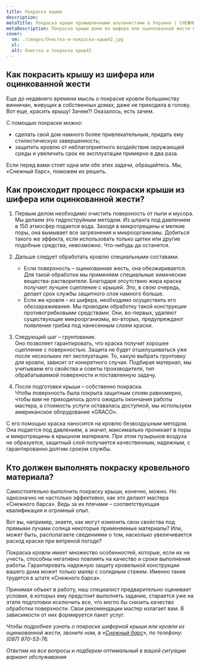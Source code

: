 ```yaml
---
title: Покраска крыши
description: 
metaTitle: Покраска крыши промышленными альпинистами в Украине | СНЕЖНЫЙ БАРС
metaDescription: Покраска крыши дома из шифера или оцинкованной жести промышленными альпинистами в Украине ☎+38 (096)555-30-92 от компании Снежный Барс
cover:
  sm: ./images/Очистка-и-покраска-крыш42.jpg
  xl: 
  alt: Очистка и покраска крыш42
---
```

## Как покрасить крышу из шифера или оцинкованной жести


Еще до недавнего времени мысль о покраске кровли большинству винничан, живущих в собственных домах, даже не приходила в голову. Вот еще, красить крышу! Зачем?! Оказалось, есть зачем.

С помощью покраски можно:

- сделать свой дом намного более привлекательным, придать ему стилистическую завершенность;
- защитить кровлю от неблагоприятного воздействия окружающей среды и увеличить срок ее эксплуатации примерно в два раза.

Если перед вами стоят одна или обе этих задачи, обращайтесь. Мы, «Снежный барс», поможем их решить.

## Как происходит процесс покраски крыши из шифера или оцинкованной жести?

1. Первым делом необходимо очистить поверхность от пыли и мусора.<br/>Мы делаем это гидроструйным методом. Из шланга под давлением в 150 атмосфер подается вода. Заходя в микротрещины и мелкие поры, она вымывает все загрязнения и микроорганизмы. Добиться такого же эффекта, если использовать только щетки или другие подобные средства, невозможно. Что-нибудь да останется.

2. Дальше следует обработать кровлю специальными составами.
   - Если поверхность – оцинкованная жесть, она обезжиривается. Для такой обработки мы применяем специальные химические вещества-растворители. Благодаря отсутствию жира краска получает лучшее сцепление с крышей. Это, в свою очередь, делает срок службы защитного слоя намного больше.
   - Если же кровля – из шифера, необходимо осуществить его обеззараживание. Мы проводим обработку такой конструкции противогрибковыми средствами. Они, во-первых, удаляют существующие микроорганизмы, во-вторых, предупреждают появление грибка под нанесенным слоем краски.

3. Следующий шаг – грунтование.<br/>
Оно позволяет гарантировать, что краска получит хорошее сцепление с поверхностью. Защита не будет отшелушиваться уже после нескольких лет эксплуатации. То, какую выбрать грунтовку для кровли, зависит от конкретного случая. Подбирая материал, мы учитываем его свойства и советы производителя, тип обрабатываемой поверхности и поставленную задачу.

4. После подготовки крыши – собственно покраска.<br/>Чтобы поверхность была покрыта защитным слоем равномерно, чтобы вам не приходилось долго ожидать окончания работы мастера, а стоимость услуги оставалась доступной, мы используем американское оборудование «GRACO».

С его помощью краска наносится на кровлю безвоздушным методом. Она подается под давлением, а значит, максимально проникает в поры и микротрещины в крышном материале. При этом пузырьков воздуха не образуется, защитный слой получается качественным, надежным, с гарантированно долгим сроком службы.

## Кто должен выполнять покраску кровельного материала?

Самостоятельно выполнить покраску крыши, конечно, можно. Но однозначно не настолько эффективно, как это делают мастера «Снежного барса». Ведь за их плечами – соответствующая квалификация и огромный опыт.

Вот вы, например, знаете, как могут изменить свои свойства под прямыми лучами солнца некоторые применяемые материалы? Или, может быть, располагаете сведениями о том, насколько увеличивается расход краски при ветреной погоде?

Покраска кровли имеет множество особенностей, которые, если их не учесть, способны негативно повлиять на качество и сроки выполнения работы. Гарантировать надежную защиту кровельной конструкции вашего дома может только маляр с солидным стажем. Именно такие трудятся в штате «Снежного барса».

Принимая объект в работу, наш специалист предварительно оценивает условия, в которых ему предстоит выполнять задание, старается уже на этапе подготовки исключить все, что могло бы снизить качество обработки поверхности. Свои рекомендации мастер излагает вам. В зависимости от них формируется пакет услуг.

_Чтобы подробнее узнать о покраске шиферной крыши или кровли из оцинкованной жести, звоните нам, в «[Снежный барс](/)», по телефону: (097) 970-53-76._

_Ответим на все вопросы и подберем оптимальный в вашей ситуации вариант обслуживания_
